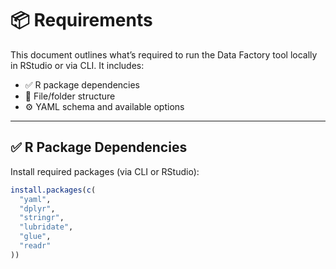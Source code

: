# 📦 Requirements

This document outlines what’s required to run the Data Factory tool locally in RStudio or via CLI. It includes:

- ✅ R package dependencies  
- 📁 File/folder structure  
- ⚙️ YAML schema and available options  

---

## ✅ R Package Dependencies

Install required packages (via CLI or RStudio):

```r
install.packages(c(
  "yaml", 
  "dplyr", 
  "stringr", 
  "lubridate", 
  "glue", 
  "readr"
))
